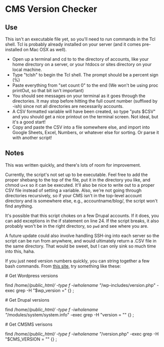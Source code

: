# CMS Version Checker

## Use
This isn't an executable file yet, so you'll need to run commands in the Tcl shell. Tcl is probably already installed on your server (and it comes pre-installed on Mac OSX as well).

* Open up a terminal and cd to to the directory of accounts, like your home directory on a server, or your htdocs or sites directory on your local machine.
* Type "tclsh" to begin the Tcl shell. The prompt should be a percent sign (%)
* Paste everything from "set count 0" to the end (We won't be using proc printOut, so that bit isn't important)
* You should see messages on your terminal as it goes through the directories. It may stop before hitting the full count number (suffixed by -ish) since not all directories are necessarily accounts.
* A CSV formatted variable will have been created, so type "puts $CSV" and you should get a nice printout on the terminal screen. Not ideal, but it's a good start!
* Copy and paste the CSV into a file somewhere else, and import into Google Sheets, Excel, Numbers, or whatever else for sorting. Or parse it with another script!

## Notes
This was written quickly, and there's lots of room for improvement.

Currently, the script's not set up to be executable. Feel free to add the proper shebang to the top of the file, put it in the directory you like, and chmod u+x so it can be executed. It'll also be nice to write out to a proper CSV file instead of setting a variable. Also, we're not going through directories recursively, so if your CMS isn't in the top-level account directory and is somewhere else, e.g., accountname/blog/, the script won't find anything.

It's possible that this script chokes on a few Drupal accounts. If it does, you can add exceptions in the if statement on line 24. If the script breaks, it also probably won't be in the right directory, so ```pwd``` and see where you are.

A future update could also involve handling SSH-ing into each server so the script can be run from anywhere, and would ultimately return a .CSV file in the same directory. That would be sweet, but I can only sink so much time into this, haha.

If you just need version numbers quickly, you can string together a few bash commands. From [this site](https://kb.iweb.com/entries/29801848-Verifying-CMS-versions-on-multiple-websites), try something like these:

\# Get Wordpress versions

find /home/*/public_html/ -type f -iwholename "*/wp-includes/version.php" -exec grep -H "\$wp_version =" {} \;

\# Get Drupal versions

find /home/*/public_html/ -type f -iwholename "*/modules/system/system.info" -exec grep -H "version = \"" {} \;

\# Get CMSMS verisons

find /home/*/public_html/ -type f -iwholename "*/version.php" -exec grep -H "\$CMS_VERSION = \"" {} \;
